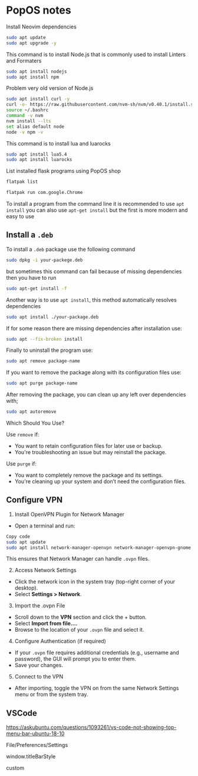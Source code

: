 # PopOS notes

Install Neovim dependencies

```bash
sudo apt update
sudo apt upgrade -y
```

This command is to install Node.js that is commonly used to install Linters and Formaters

```bash
sudo apt install nodejs
sudo apt install npm
```

Problem very old version of Node.js

```bash
sudo apt install curl -y
curl -o- https://raw.githubusercontent.com/nvm-sh/nvm/v0.40.1/install.sh | bash
source ~/.bashrc
command -v nvm
nvm install --lts
set alias default node
node -v npm -v
```

This command is to install lua and luarocks

```bash
sudo apt install lua5.4
sudo apt install luarocks
```

List installed flask programs using PopOS shop

```bash
flatpak list
```

```bash
flatpak run com.google.Chrome
```

To install a program from the command line it is recommended to use `apt install`
you can also use `apt-get install` but the first is more modern and easy to use


## Install a `.deb`

To install a `.deb` package use the following command

```bash
sudo dpkg -i your-packege.deb
```
but sometimes this command can fail because of missing dependencies then you have to run

```bash
sudo apt-get install -f
```

Another way is to use `apt install`, this method automatically resolves dependencies

```bash
sudo apt install ./your-package.deb
```

If for some reason there are missing dependencies after installation use:

```bash
sudo apt --fix-broken install
```

Finally to uninstall the program use:

```bash
sudo apt remove package-name
```

If you want to remove the package along with its configuration files use:

```bash
sudo apt purge package-name
```

After removing the package, you can clean up any left over dependencies with;

```bash
sudo apt autoremove
```

Which Should You Use?

Use `remove` if:

- You want to retain configuration files for later use or backup.
- You're troubleshooting an issue but may reinstall the package.

Use `purge` if:

- You want to completely remove the package and its settings.
- You're cleaning up your system and don’t need the configuration files.

## Configure VPN

1. Install OpenVPN Plugin for Network Manager

- Open a terminal and run:

```bash
Copy code
sudo apt update
sudo apt install network-manager-openvpn network-manager-openvpn-gnome
```

This ensures that Network Manager can handle `.ovpn` files.

2. Access Network Settings

- Click the network icon in the system tray (top-right corner of your desktop).
- Select **Settings > Network**.

3. Import the .ovpn File

- Scroll down to the **VPN** section and click the + button.
- Select **Import from file....**
- Browse to the location of your `.ovpn` file and select it.

4. Configure Authentication (if required)

- If your `.ovpn` file requires additional credentials (e.g., username and password), the GUI will prompt you to enter them.
- Save your changes.

5. Connect to the VPN

- After importing, toggle the VPN on from the same Network Settings menu or from the system tray.


## VSCode

https://askubuntu.com/questions/1093261/vs-code-not-showing-top-menu-bar-ubuntu-18-10

File/Preferences/Settings

window.titleBarStyle

custom

